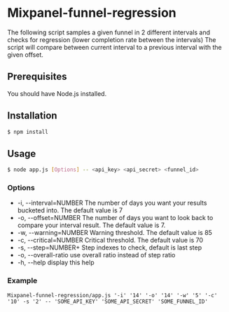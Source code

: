 # Mixpanel-funnel-regression
The following script samples a given funnel in 2 different intervals and checks for regression (lower completion rate between the intervals)
The script will compare between current interval to a previous interval with the given offset.


## Prerequisites
You  should have Node.js installed.

## Installation
```sh
$ npm install
```

## Usage
```sh
$ node app.js [Options] -- <api_key> <api_secret> <funnel_id>
```

### Options
- -i,   --interval=NUMBER   The number of days you want your results bucketed into. The default value is 7
- -o,   --offset=NUMBER     The number of days you want to look back to compare your interval result. The default value is 7.
- -w,   --warning=NUMBER    Warning threshold. The default value is 85
- -c,   --critical=NUMBER   Critical threshold. The default value is 70
- -s,   --step=NUMBER+      Step indexes to check, default is last step
- -o,   --overall-ratio     use overall ratio instead of step ratio
- -h,   --help              display this help

### Example
```
Mixpanel-funnel-regression/app.js '-i' '14' '-o' '14' '-w' '5' '-c' '10' -s '2' -- 'SOME_API_KEY' 'SOME_API_SECRET' 'SOME_FUNNEL_ID'
```
